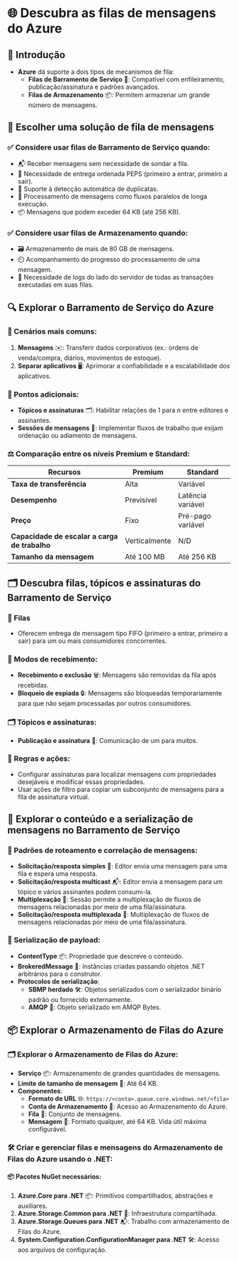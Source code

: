 # 🌐 Descubra as filas de mensagens do Azure

## 🌟 Introdução
- **Azure** dá suporte a dois tipos de mecanismos de fila:
  - **Filas de Barramento de Serviço** 🚌: Compatível com enfileiramento, publicação/assinatura e padrões avançados.
  - **Filas de Armazenamento** 📦: Permitem armazenar um grande número de mensagens.

## 🎯 Escolher uma solução de fila de mensagens

### ✅ Considere usar filas de Barramento de Serviço quando:
- 📬 Receber mensagens sem necessidade de sondar a fila.
- 📜 Necessidade de entrega ordenada PEPS (primeiro a entrar, primeiro a sair).
- 🔄 Suporte à detecção automática de duplicatas.
- 🔄 Processamento de mensagens como fluxos paralelos de longa execução.
- 📦 Mensagens que podem exceder 64 KB (até 256 KB).

### ✅ Considere usar filas de Armazenamento quando:
- 🗃️ Armazenamento de mais de 80 GB de mensagens.
- ⏲️ Acompanhamento do progresso do processamento de uma mensagem.
- 📝 Necessidade de logs do lado do servidor de todas as transações executadas em suas filas.

## 🔍 Explorar o Barramento de Serviço do Azure

### 🌟 Cenários mais comuns:
1. **Mensagens** ✉️: Transferir dados corporativos (ex.: ordens de venda/compra, diários, movimentos de estoque).
2. **Separar aplicativos** 🖥️: Aprimorar a confiabilidade e a escalabilidade dos aplicativos.

### 📌 Pontos adicionais:
- **Tópicos e assinaturas** 🗂️: Habilitar relações de 1 para n entre editores e assinantes.
- **Sessões de mensagens** 💬: Implementar fluxos de trabalho que exijam ordenação ou adiamento de mensagens.

### ⚖️ Comparação entre os níveis Premium e Standard:
| **Recursos**                               | **Premium**               | **Standard**                    |
|--------------------------------------------|---------------------------|---------------------------------|
| **Taxa de transferência**                  | Alta                      | Variável                        |
| **Desempenho**                             | Previsível                | Latência variável               |
| **Preço**                                  | Fixo                      | Pré-pago variável               |
| **Capacidade de escalar a carga de trabalho** | Verticalmente             | N/D                             |
| **Tamanho da mensagem**                    | Até 100 MB                | Até 256 KB                      |

## 🗂️ Descubra filas, tópicos e assinaturas do Barramento de Serviço

### 📨 Filas
- Oferecem entrega de mensagem tipo FIFO (primeiro a entrar, primeiro a sair) para um ou mais consumidores concorrentes.

### 🔄 Modos de recebimento:
- **Recebimento e exclusão** 🗑️: Mensagens são removidas da fila após recebidas.
- **Bloqueio de espiada** 🔒: Mensagens são bloqueadas temporariamente para que não sejam processadas por outros consumidores.

### 🗂️ Tópicos e assinaturas:
- **Publicação e assinatura** 📰: Comunicação de um para muitos.

### 🔧 Regras e ações:
- Configurar assinaturas para localizar mensagens com propriedades desejáveis e modificar essas propriedades.
- Usar ações de filtro para copiar um subconjunto de mensagens para a fila de assinatura virtual.

## 💬 Explorar o conteúdo e a serialização de mensagens no Barramento de Serviço

### 🔄 Padrões de roteamento e correlação de mensagens:
- **Solicitação/resposta simples** 🔄: Editor envia uma mensagem para uma fila e espera uma resposta.
- **Solicitação/resposta multicast** 📬: Editor envia a mensagem para um tópico e vários assinantes podem consumi-la.
- **Multiplexação** 🔀: Sessão permite a multiplexação de fluxos de mensagens relacionadas por meio de uma fila/assinatura.
- **Solicitação/resposta multiplexada** 🔄: Multiplexação de fluxos de mensagens relacionadas por meio de uma fila/assinatura.

### 📜 Serialização de payload:
- **ContentType** 📦: Propriedade que descreve o conteúdo.
- **BrokeredMessage** 📨: Instâncias criadas passando objetos .NET arbitrários para o construtor.
- **Protocolos de serialização**:
  - **SBMP herdado** 🛠️: Objetos serializados com o serializador binário padrão ou fornecido externamente.
  - **AMQP** 🔄: Objeto serializado em AMQP Bytes.

## 📦 Explorar o Armazenamento de Filas do Azure

### 🗂️ Explorar o Armazenamento de Filas do Azure:
- **Serviço** 📦: Armazenamento de grandes quantidades de mensagens.
- **Limite de tamanho de mensagem** 📏: Até 64 KB.
- **Componentes**:
  - **Formato de URL** 🌐: `https://<conta>.queue.core.windows.net/<fila>`
  - **Conta de Armazenamento** 🏦: Acesso ao Armazenamento do Azure.
  - **Fila** 📂: Conjunto de mensagens.
  - **Mensagem** 📨: Formato qualquer, até 64 KB. Vida útil máxima configurável.

### 🛠️ Criar e gerenciar filas e mensagens do Armazenamento de Filas do Azure usando o .NET:

#### 📦 Pacotes NuGet necessários:
1. **Azure.Core para .NET** 📦: Primitivos compartilhados, abstrações e auxiliares.
2. **Azure.Storage.Common para .NET** 📂: Infraestrutura compartilhada.
3. **Azure.Storage.Queues para .NET** 📬: Trabalho com armazenamento de Filas do Azure.
4. **System.Configuration.ConfigurationManager para .NET** 🛠️: Acesso aos arquivos de configuração.
